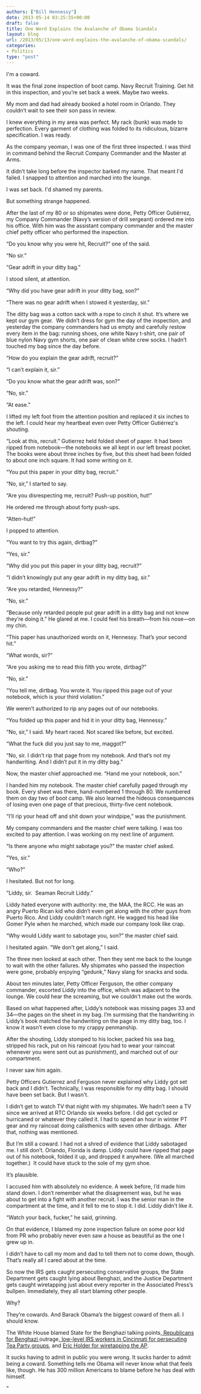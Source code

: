 ```yaml
---
authors: ["Bill Hennessy"]
date: 2013-05-14 03:25:55+00:00
draft: false
title: One Word Explains the Avalanche of Obama Scandals
layout: blog
url: /2013/05/13/one-word-explains-the-avalanche-of-obama-scandals/
categories:
- Politics
type: "post"
---
```


I'm a coward.

It was the final zone inspection of boot camp. Navy Recruit Training. Get hit in this inspection, and you’re set back a week. Maybe two weeks.

My mom and dad had already booked a hotel room in Orlando. They couldn’t wait to see their son pass in review.

I knew everything in my area was perfect. My rack (bunk) was made to perfection. Every garment of clothing was folded to its ridiculous, bizarre specification. I was ready.

As the company yeoman, I was one of the first three inspected. I was third in command behind the Recruit Company Commander and the Master at Arms.

It didn’t take long before the inspector barked my name. That meant I'd failed. I snapped to attention and marched into the lounge.

I was set back. I'd shamed my parents.

But something strange happened.

After the last of my 80 or so shipmates were done, Petty Officer Gutiérrez, my Company Commander (Navy’s version of drill sergeant) ordered me into his office. With him was the assistant company commander and the master chief petty officer who performed the inspection.

“Do you know why you were hit, Recruit?” one of the said.

“No sir.”

“Gear adrift in your ditty bag.”

I stood silent, at attention.

“Why did you have gear adrift in your ditty bag, son?”

“There was no gear adrift when I stowed it yesterday, sir.”

The ditty bag was a cotton sack with a rope to cinch it shut. It’s where we kept our gym gear.  We didn’t dress for gym the day of the inspection, and yesterday the company commanders had us empty and carefully restow every item in the bag: running shoes, one white Navy t-shirt, one pair of blue nylon Navy gym shorts, one pair of clean white crew socks. I hadn’t touched my bag since the day before.

“How do you explain the gear adrift, recruit?”

“I can’t explain it, sir.”

“Do you know what the gear adrift was, son?”

“No, sir.”

“At ease.”

I lifted my left foot from the attention position and replaced it six inches to the left. I could hear my heartbeat even over Petty Officer Gutiérrez's shouting.

“Look at this, recruit.” Gutierrez held folded sheet of paper. It had been ripped from notebook—the notebooks we all kept in our left breast pocket.  The books were about three inches by five, but this sheet had been folded to about one inch square. It had some writing on it.

“You put this paper in your ditty bag, recruit.”

“No, sir,” I started to say.

“Are you disrespecting me, recruit? Push-up position, hut!”

He ordered me through about forty push-ups.

“Atten-hut!”

I popped to attention.

“You want to try this again, dirtbag?”

“Yes, sir.”

“Why did you put this paper in your ditty bag, recruit?”

“I didn’t knowingly put any gear adrift in my ditty bag, sir.”

“Are you retarded, Hennessy?”

“No, sir.”

“Because only retarded people put gear adrift in a ditty bag and not know they’re doing it.” He glared at me. I could feel his breath—from his nose—on my chin.

“This paper has unauthorized words on it, Hennessy. That’s your second hit.”

“What words, sir?”

“Are you asking me to read this filth you wrote, dirtbag?”

“No, sir.”

“You tell me, dirtbag. You wrote it. You ripped this page out of your notebook, which is your third violation.”

We weren’t authorized to rip any pages out of our notebooks.

“You folded up this paper and hid it in your ditty bag, Hennessy.”

“No, sir,” I said. My heart raced. Not scared like before, but excited.

“What the fuck did you just say to me, maggot?”

“No, sir. I didn’t rip that page from my notebook. And that’s not my handwriting. And I didn’t put it in my ditty bag.”

Now, the master chief approached me. “Hand me your notebook, son.”

I handed him my notebook. The master chief carefully paged through my book. Every sheet was there, hand-numbered 1 through 80. We numbered them on day two of boot camp. We also learned the hideous consequences of losing even one page of that precious, thirty-five cent notebook.

“I’ll rip your head off and shit down your windpipe,” was the punishment.

My company commanders and the master chief were talking. I was too excited to pay attention. I was working on my next line of argument.

“Is there anyone who might sabotage you?” the master chief asked.

”Yes, sir.”

“Who?”

I hesitated. But not for long.

“Liddy, sir.  Seaman Recruit Liddy.”

Liddy hated everyone with authority: me, the MAA, the RCC. He was an angry Puerto Rican kid who didn’t even get along with the other guys from Puerto Rico. And Liddy couldn’t march right. He wagged his head like Gomer Pyle when he marched, which made our company look like crap.

“Why would Liddy want to sabotage you, son?” the master chief said.

I hesitated again. “We don’t get along,” I said.

The three men looked at each other. Then they sent me back to the lounge to wait with the other failures. My shipmates who passed the inspection were gone, probably enjoying “gedunk,” Navy slang for snacks and soda.

About ten minutes later, Petty Officer Ferguson, the other company commander, escorted Liddy into the office, which was adjacent to the lounge. We could hear the screaming, but we couldn't make out the words.

Based on what happened after, Liddy’s notebook was missing pages 33 and 34—the pages on the sheet in my bag. I’m surmising that the handwriting in Liddy’s book matched the handwriting on the page in my ditty bag, too. I know it wasn’t even close to my crappy penmanship.

After the shouting, Liddy stomped to his locker, packed his sea bag, stripped his rack, put on his raincoat (you had to wear your raincoat whenever you were sent out as punishment), and marched out of our compartment.

I never saw him again.

Petty Officers Gutierrez and Ferguson never explained why Liddy got set back and I didn’t. Technically, I was responsible for my ditty bag. I should have been set back. But I wasn't.

I didn’t get to watch TV that night with my shipmates. We hadn’t seen a TV since we arrived at RTC Orlando six weeks before. I did get cycled or hurricaned or whatever they called it. I had to spend an hour in winter PT gear and my raincoat doing calisthenics with seven other dirtbags.  After that, nothing was mentioned.

But I’m still a coward. I had not a shred of evidence that Liddy sabotaged me. I still don’t. Orlando, Florida is damp. Liddy could have ripped that page out of his notebook, folded it up, and dropped it anywhere. (We all marched together.)  It could have stuck to the sole of my gym shoe.

It’s plausible.

I accused him with absolutely no evidence. A week before, I’d made him stand down. I don’t remember what the disagreement was, but he was about to get into a fight with another recruit. I was the senior man in the compartment at the time, and it fell to me to stop it. I did. Liddy didn’t like it.

“Watch your back, fucker,” he said, grinning.

On that evidence, I blamed my zone inspection failure on some poor kid from PR who probably never even saw a house as beautiful as the one I grew up in.

I didn’t have to call my mom and dad to tell them not to come down, though. That’s really all I cared about at the time.

So now the IRS gets caught persecuting conservative groups, the State Department gets caught lying about Benghazi, and the Justice Department gets caught wiretapping just about every reporter in the Associated Press’s bullpen. Immediately, they all start blaming other people.

Why?

They’re cowards. And Barack Obama’s the biggest coward of them all. I should know.

The White House blamed State for the Benghazi talking points,[ Republicans for Benghazi ](https://www.businessinsider.com/obama-irs-scandal-tea-party-conservatives-2013-5)outrage,[ low-level IRS workers in Cincinnati for persecuting Tea Party groups](https://www.businessinsider.com/washington-irs-officials-involved-in-tea-party-scandal-2013-5), and [Eric Holder for wiretapping the AP](https://www.businessinsider.com/obama-doj-ap-phones-2013-5).

It sucks having to admit in public you were wrong. It sucks harder to admit being a coward. Something tells me Obama will never know what that feels like, though. He has 300 million Americans to blame before he has deal with himself.

“

